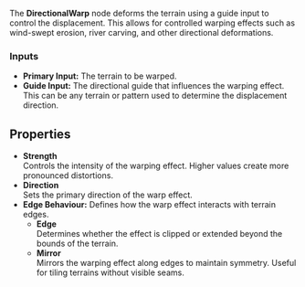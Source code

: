 
The **DirectionalWarp** node deforms the terrain using a guide input to control the displacement. This allows for controlled warping effects such as wind-swept erosion, river carving, and other directional deformations.

### **Inputs**

* **Primary Input:** The terrain to be warped.
* **Guide Input:** The directional guide that influences the warping effect. This can be any terrain or pattern used to determine the displacement direction.

## Properties

* **Strength**  
  Controls the intensity of the warping effect. Higher values create more pronounced distortions.
* **Direction**  
  Sets the primary direction of the warp effect.
* **Edge Behaviour:** Defines how the warp effect interacts with terrain edges.
  * **Edge**  
  Determines whether the effect is clipped or extended beyond the bounds of the terrain.
  * **Mirror**  
  Mirrors the warping effect along edges to maintain symmetry. Useful for tiling terrains without visible seams.
